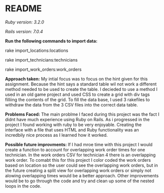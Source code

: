 # README



*Ruby version: 3.2.0*

*Rails version: 7.0.4* 

**Run the following commands to import data:**

rake import_locations:locations

rake import_technicians:technicians

rake import_work_orders:work_orders


**Approach taken:**
My intial focus was to focus on the hint given for this assignment. Because the hint says a standard table wil not work a different method needed to be used to create the table. I decieded to use a method I used in an old game project and used CSS to create a grid with div tags filliing the contents of the grid. To fill the data base, I used 3 rakefiles to withdraw the data from the 3 CSV files into the correct data table.

**Problems Faced:**
The main problme I faced during this project was the fact I didnt have much experience using Ruby on Rails. As i progressed in the project I found working with ruby to be very enjoyable. Creating the interface with a file that uses HTML and Ruby functionality was an incredbily nice process as I learned how it worked. 

**Possible future improvments:**
If I had mroe time with this project I would create a function to account for overlapping work order times for one technician. In the work orders CSV for technician 4 there is an overlapping work order. To comabt this for this project I color coded the work orders based on location so the user could see the overlapping work orders, but in the future creating a split view for overlapping work orders or simply not alowing overlapping times would be a better approach. Other improvements would be to go through the code and try and clean up some of the nested loops in the code.
